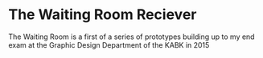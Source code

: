 # The Waiting Room Reciever

The Waiting Room is a first of a series of prototypes building up to my end exam at the Graphic Design Department of the KABK in 2015
